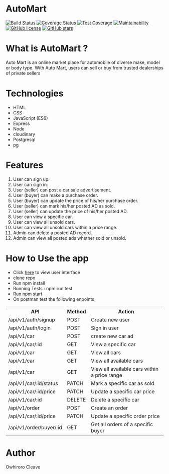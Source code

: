 # AutoMart
[![Build Status](https://travis-ci.org/cleave3/AutoMart.svg?branch=develop)](https://travis-ci.org/cleave3/AutoMart)  [![Coverage Status](https://coveralls.io/repos/github/cleave3/AutoMart/badge.svg?branch=develop)](https://coveralls.io/github/cleave3/AutoMart?branch=develop)  [![Test Coverage](https://api.codeclimate.com/v1/badges/bef163d83d46aa2f539b/test_coverage)](https://codeclimate.com/github/cleave3/AutoMart/test_coverage)  [![Maintainability](https://api.codeclimate.com/v1/badges/bef163d83d46aa2f539b/maintainability)](https://codeclimate.com/github/cleave3/AutoMart/maintainability)  [![GitHub license](https://img.shields.io/github/license/cleave3/AutoMart.svg)](https://github.com/cleave3/AutoMart/blob/develop/LICENSE)  [![GitHub stars](https://img.shields.io/github/stars/cleave3/AutoMart.svg)](https://github.com/cleave3/AutoMart/stargazers)
# What is AutoMart ?
Auto Mart is an online market place for automobile of diverse make, model or body type. With Auto Mart, users can sell or buy from trusted dealerships of private sellers

# Technologies
* HTML
* CSS
* JavaScript (ES6)
* Express
* Node
* cloudinary
* Postgresql
* pg

# Features
1. User can sign up.
2. User can sign in.
3. User (seller) can post a car sale advertisement.
4. User (buyer) can make a purchase order.
5. User (buyer) can update the price of his/her purchase order.
6. User (seller) can mark his/her posted AD as sold.
7. User (seller) can update the price of his/her posted AD.
8. User can view a specific car.
9. User can view all unsold cars.
10. User can view all unsold cars within a price range.
11. Admin can delete a posted AD record.
12. Admin can view all posted ads whether sold or unsold.

# How to Use the app
* Click <a href="https://cleave3.github.io/AutoMart/UI">here<a> to view user interface
* clone repo
* Run npm install
* Running Tests : npm run test
* Run npm start
* On postman test the following enpoints
<table>
    <tr>
        <th>API</th>
        <th>Method</th>
        <th>Action</th>
    </tr>
    <tr>
        <td>/api/v1/auth/signup</td>
        <td>POST</td>
        <td>Create new user</td>
    </tr>
    <tr>
        <td>/api/v1/auth/login</td>
        <td>POST</td>
        <td>Sign in user</td>
    </tr>
    <tr>
        <td>/api/v1/car</td>
        <td>POST</td>
        <td>create new car ad</td>
    </tr>
     <tr>
        <td>/api/v1/car/:id</td>
        <td>GET</td>
        <td>View a specific car</td>
    </tr>
    <tr>
        <td>/api/v1/car</td>
        <td>GET</td>
        <td>View all cars</td>
    </tr>
    <tr>
        <td>/api/v1/car</td>
        <td>GET</td>
        <td>View all available cars</td>
    </tr>
    <tr>
        <td>/api/v1/car</td>
        <td>GET</td>
        <td>View all available cars within a price range</td>
    </tr>
     <tr>
        <td>/api/v1/car/:id/status</td>
        <td>PATCH</td>
        <td>Mark a specific car as sold</td>
    </tr>
    <tr>
        <td>/api/v1/car/:id/price</td>
        <td>PATCH</td>
        <td>Update a specific car price</td>
    </tr>
    <tr>
        <td>/api/v1/car/:id</td>
        <td>DELETE</td>
        <td>Delete a specific car</td>
    </tr>
    <tr>
        <td>/api/v1/order</td>
        <td>POST</td>
        <td>Create an order</td>
    </tr>
    <tr>
        <td>/api/v1/car/:id/price</td>
        <td>PATCH</td>
        <td>Update a specific order price</td>
    </tr>
    <tr>
        <td>/api/v1/order/buyer/:id</td>
        <td>GET</td>
        <td>Get all orders of a specific buyer</td>
    </tr>
</table>

# Author
Owhiroro Cleave
